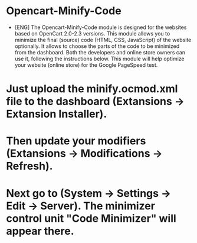 # Opencart-Minify-Code

- [ENG]
The Opencart-Minify-Code module is designed for the websites based on OpenCart 2.0-2.3 versions. This module allows you to minimize the final (source) code (HTML, CSS, JavaScript) of the website optionally. It allows to choose the parts of the code to be minimized from the dashboard. Both the developers and online store owners can use it, following the instructions below. This module will help optimize your website (online store) for the Google PageSpeed ​​test.

# Just upload the minify.ocmod.xml file to the dashboard (Extansions -> Extansion Installer).
# Then update your modifiers (Extansions -> Modifications -> Refresh).
# Next go to (System -> Settings -> Edit -> Server). The minimizer control unit "Code Minimizer" will appear there.
